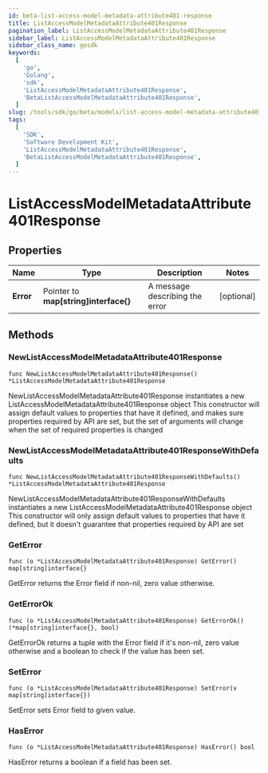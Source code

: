 ```yaml
---
id: beta-list-access-model-metadata-attribute401-response
title: ListAccessModelMetadataAttribute401Response
pagination_label: ListAccessModelMetadataAttribute401Response
sidebar_label: ListAccessModelMetadataAttribute401Response
sidebar_class_name: gosdk
keywords:
  [
    'go',
    'Golang',
    'sdk',
    'ListAccessModelMetadataAttribute401Response',
    'BetaListAccessModelMetadataAttribute401Response',
  ]
slug: /tools/sdk/go/beta/models/list-access-model-metadata-attribute401-response
tags:
  [
    'SDK',
    'Software Development Kit',
    'ListAccessModelMetadataAttribute401Response',
    'BetaListAccessModelMetadataAttribute401Response',
  ]
---
```


# ListAccessModelMetadataAttribute401Response

## Properties

| Name | Type | Description | Notes |
| --- | --- | --- | --- |
| **Error** | Pointer to **map[string]interface{}** | A message describing the error | [optional] |

## Methods

### NewListAccessModelMetadataAttribute401Response

`func NewListAccessModelMetadataAttribute401Response() *ListAccessModelMetadataAttribute401Response`

NewListAccessModelMetadataAttribute401Response instantiates a new ListAccessModelMetadataAttribute401Response object This constructor will assign default values to properties that have it defined, and makes sure properties required by API are set, but the set of arguments will change when the set of required properties is changed

### NewListAccessModelMetadataAttribute401ResponseWithDefaults

`func NewListAccessModelMetadataAttribute401ResponseWithDefaults() *ListAccessModelMetadataAttribute401Response`

NewListAccessModelMetadataAttribute401ResponseWithDefaults instantiates a new ListAccessModelMetadataAttribute401Response object This constructor will only assign default values to properties that have it defined, but it doesn't guarantee that properties required by API are set

### GetError

`func (o *ListAccessModelMetadataAttribute401Response) GetError() map[string]interface{}`

GetError returns the Error field if non-nil, zero value otherwise.

### GetErrorOk

`func (o *ListAccessModelMetadataAttribute401Response) GetErrorOk() (*map[string]interface{}, bool)`

GetErrorOk returns a tuple with the Error field if it's non-nil, zero value otherwise and a boolean to check if the value has been set.

### SetError

`func (o *ListAccessModelMetadataAttribute401Response) SetError(v map[string]interface{})`

SetError sets Error field to given value.

### HasError

`func (o *ListAccessModelMetadataAttribute401Response) HasError() bool`

HasError returns a boolean if a field has been set.

